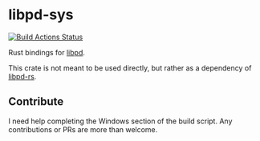 # libpd-sys

[![Build Actions Status](https://github.com/alisomay/libpd-rs/actions/workflows/ci.yml/badge.svg)](https://github.com/alisomay/libpd-rs/actions)

Rust bindings for [libpd](https://github.com/libpd/libpd).

This crate is not meant to be used directly, but rather as a dependency of [libpd-rs](https://github.com/alisomay/libpd-rs).

## Contribute

I need help completing the Windows section of the build script.
Any contributions or PRs are more than welcome.
